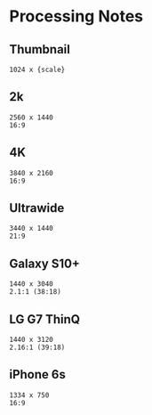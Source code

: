 # Processing Notes

## Thumbnail

`1024 x {scale}`  

## 2k

`2560 x 1440`  
`16:9`

## 4K

`3840 x 2160`  
`16:9`

## Ultrawide  

`3440 x 1440`  
`21:9`

## Galaxy S10+

`1440 x 3040`  
`2.1:1 (38:18)`

## LG G7 ThinQ

`1440 x 3120`  
`2.16:1 (39:18)`

## iPhone 6s

`1334 x 750`  
`16:9`